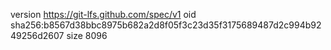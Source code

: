 version https://git-lfs.github.com/spec/v1
oid sha256:b8567d38bbc8975b682a2d8f05f3c23d35f3175689487d2c994b9249256d2607
size 8096
